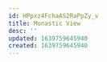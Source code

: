 ```yaml
---
id: HPpxz4FchaAS2RaPpZy_v
title: Monastic View
desc: ''
updated: 1639759645940
created: 1639759645940
---
```


